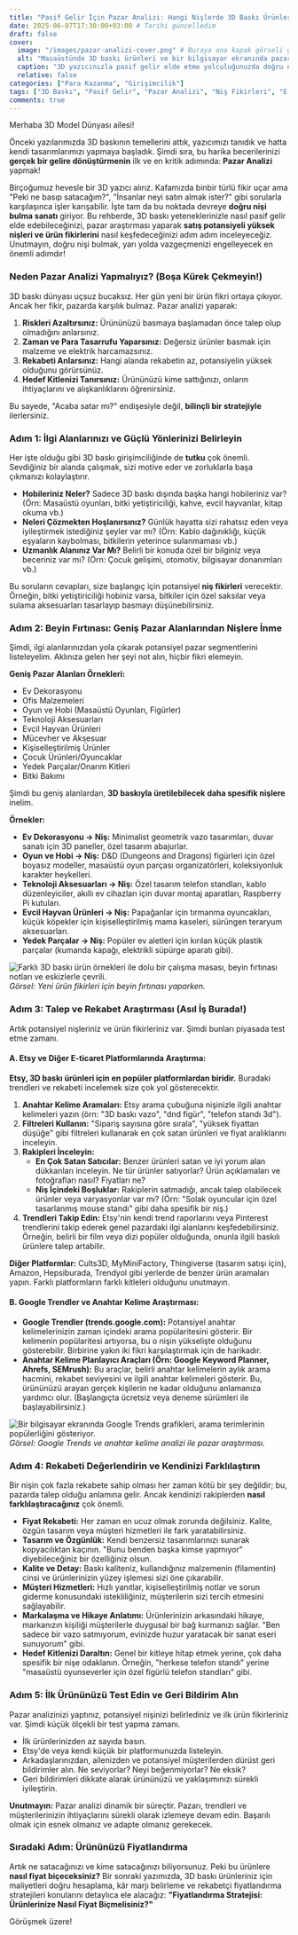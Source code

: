 ```yaml
---
title: "Pasif Gelir İçin Pazar Analizi: Hangi Nişlerde 3D Baskı Ürünleri Satılır?"
date: 2025-06-07T17:30:00+03:00 # Tarihi güncelledim
draft: false
cover:
  image: "/images/pazar-analizi-cover.png" # Buraya ana kapak görseli gelecek
  alt: "Masaüstünde 3D baskı ürünleri ve bir bilgisayar ekranında pazar grafikleri"
  caption: "3D yazıcınızla pasif gelir elde etme yolculuğunuzda doğru nişi bulmak."
  relative: false
categories: ["Para Kazanma", "Girişimcilik"]
tags: ["3D Baskı", "Pasif Gelir", "Pazar Analizi", "Niş Fikirleri", "E-ticaret", "Ürün Stratejisi"]
comments: true
---
```


Merhaba 3D Model Dünyası ailesi!

Önceki yazılarımızda 3D baskının temellerini attık, yazıcımızı tanıdık ve hatta kendi tasarımlarımızı yapmaya başladık. Şimdi sıra, bu harika becerilerinizi **gerçek bir gelire dönüştürmenin** ilk ve en kritik adımında: **Pazar Analizi** yapmak!

Birçoğumuz hevesle bir 3D yazıcı alırız. Kafamızda binbir türlü fikir uçar ama "Peki ne basıp satacağım?", "İnsanlar neyi satın almak ister?" gibi sorularla karşılaşınca işler karışabilir. İşte tam da bu noktada devreye **doğru nişi bulma sanatı** giriyor. Bu rehberde, 3D baskı yeteneklerinizle nasıl pasif gelir elde edebileceğinizi, pazar araştırması yaparak **satış potansiyeli yüksek nişleri ve ürün fikirlerini** nasıl keşfedeceğinizi adım adım inceleyeceğiz. Unutmayın, doğru nişi bulmak, yarı yolda vazgeçmenizi engelleyecek en önemli adımdır!

### Neden Pazar Analizi Yapmalıyız? (Boşa Kürek Çekmeyin!)

3D baskı dünyası uçsuz bucaksız. Her gün yeni bir ürün fikri ortaya çıkıyor. Ancak her fikir, pazarda karşılık bulmaz. Pazar analizi yaparak:

1.  **Riskleri Azaltırsınız:** Ürününüzü basmaya başlamadan önce talep olup olmadığını anlarsınız.
2.  **Zaman ve Para Tasarrufu Yaparsınız:** Değersiz ürünler basmak için malzeme ve elektrik harcamazsınız.
3.  **Rekabeti Anlarsınız:** Hangi alanda rekabetin az, potansiyelin yüksek olduğunu görürsünüz.
4.  **Hedef Kitlenizi Tanırsınız:** Ürününüzü kime sattığınızı, onların ihtiyaçlarını ve alışkanlıklarını öğrenirsiniz.

Bu sayede, "Acaba satar mı?" endişesiyle değil, **bilinçli bir stratejiyle** ilerlersiniz.

### Adım 1: İlgi Alanlarınızı ve Güçlü Yönlerinizi Belirleyin

Her işte olduğu gibi 3D baskı girişimciliğinde de **tutku** çok önemli. Sevdiğiniz bir alanda çalışmak, sizi motive eder ve zorluklarla başa çıkmanızı kolaylaştırır.

* **Hobileriniz Neler?** Sadece 3D baskı dışında başka hangi hobileriniz var? (Örn: Masaüstü oyunları, bitki yetiştiriciliği, kahve, evcil hayvanlar, kitap okuma vb.)
* **Neleri Çözmekten Hoşlanırsınız?** Günlük hayatta sizi rahatsız eden veya iyileştirmek istediğiniz şeyler var mı? (Örn: Kablo dağınıklığı, küçük eşyaların kaybolması, bitkilerin yeterince sulanmaması vb.)
* **Uzmanlık Alanınız Var Mı?** Belirli bir konuda özel bir bilginiz veya beceriniz var mı? (Örn: Çocuk gelişimi, otomotiv, bilgisayar donanımları vb.)

Bu soruların cevapları, size başlangıç için potansiyel **niş fikirleri** verecektir. Örneğin, bitki yetiştiriciliği hobiniz varsa, bitkiler için özel saksılar veya sulama aksesuarları tasarlayıp basmayı düşünebilirsiniz.

### Adım 2: Beyin Fırtınası: Geniş Pazar Alanlarından Nişlere İnme

Şimdi, ilgi alanlarınızdan yola çıkarak potansiyel pazar segmentlerini listeleyelim. Aklınıza gelen her şeyi not alın, hiçbir fikri elemeyin.

**Geniş Pazar Alanları Örnekleri:**

* Ev Dekorasyonu
* Ofis Malzemeleri
* Oyun ve Hobi (Masaüstü Oyunları, Figürler)
* Teknoloji Aksesuarları
* Evcil Hayvan Ürünleri
* Mücevher ve Aksesuar
* Kişiselleştirilmiş Ürünler
* Çocuk Ürünleri/Oyuncaklar
* Yedek Parçalar/Onarım Kitleri
* Bitki Bakımı

Şimdi bu geniş alanlardan, **3D baskıyla üretilebilecek daha spesifik nişlere** inelim.

**Örnekler:**

* **Ev Dekorasyonu -> Niş:** Minimalist geometrik vazo tasarımları, duvar sanatı için 3D paneller, özel tasarım abajurlar.
* **Oyun ve Hobi -> Niş:** D&D (Dungeons and Dragons) figürleri için özel boyasız modeller, masaüstü oyun parçası organizatörleri, koleksiyonluk karakter heykelleri.
* **Teknoloji Aksesuarları -> Niş:** Özel tasarım telefon standları, kablo düzenleyiciler, akıllı ev cihazları için duvar montaj aparatları, Raspberry Pi kutuları.
* **Evcil Hayvan Ürünleri -> Niş:** Papağanlar için tırmanma oyuncakları, küçük köpekler için kişiselleştirilmiş mama kaseleri, sürüngen teraryum aksesuarları.
* **Yedek Parçalar -> Niş:** Popüler ev aletleri için kırılan küçük plastik parçalar (kumanda kapağı, elektrikli süpürge aparatı gibi).

![Farklı 3D baskı ürün örnekleri ile dolu bir çalışma masası, beyin fırtınası notları ve eskizlerle çevrili.](/images/pazar-analizi-brainstorming.png)
*Görsel: Yeni ürün fikirleri için beyin fırtınası yaparken.*

### Adım 3: Talep ve Rekabet Araştırması (Asıl İş Burada!)

Artık potansiyel nişleriniz ve ürün fikirleriniz var. Şimdi bunları piyasada test etme zamanı.

#### A. Etsy ve Diğer E-ticaret Platformlarında Araştırma:

**Etsy, 3D baskı ürünleri için en popüler platformlardan biridir.** Buradaki trendleri ve rekabeti incelemek size çok yol gösterecektir.

1.  **Anahtar Kelime Aramaları:** Etsy arama çubuğuna nişinizle ilgili anahtar kelimeleri yazın (örn: "3D baskı vazo", "dnd figür", "telefon standı 3d").
2.  **Filtreleri Kullanın:** "Sipariş sayısına göre sırala", "yüksek fiyattan düşüğe" gibi filtreleri kullanarak en çok satan ürünleri ve fiyat aralıklarını inceleyin.
3.  **Rakipleri İnceleyin:**
    * **En Çok Satan Satıcılar:** Benzer ürünleri satan ve iyi yorum alan dükkanları inceleyin. Ne tür ürünler satıyorlar? Ürün açıklamaları ve fotoğrafları nasıl? Fiyatları ne?
    * **Niş İçindeki Boşluklar:** Rakiplerin satmadığı, ancak talep olabilecek ürünler veya varyasyonlar var mı? (Örn: "Solak oyuncular için özel tasarlanmış mouse standı" gibi daha spesifik bir niş.)
4.  **Trendleri Takip Edin:** Etsy'nin kendi trend raporlarını veya Pinterest trendlerini takip ederek genel pazardaki ilgi alanlarını keşfedebilirsiniz. Örneğin, belirli bir film veya dizi popüler olduğunda, onunla ilgili baskılı ürünlere talep artabilir.

**Diğer Platformlar:** Cults3D, MyMiniFactory, Thingiverse (tasarım satışı için), Amazon, Hepsiburada, Trendyol gibi yerlerde de benzer ürün aramaları yapın. Farklı platformların farklı kitleleri olduğunu unutmayın.

#### B. Google Trendler ve Anahtar Kelime Araştırması:

* **Google Trendler (trends.google.com):** Potansiyel anahtar kelimelerinizin zaman içindeki arama popülaritesini gösterir. Bir kelimenin popülaritesi artıyorsa, bu o nişin yükselişte olduğunu gösterebilir. Birbirine yakın iki fikri karşılaştırmak için de harikadır.
* **Anahtar Kelime Planlayıcı Araçları (Örn: Google Keyword Planner, Ahrefs, SEMrush):** Bu araçlar, belirli anahtar kelimelerin aylık arama hacmini, rekabet seviyesini ve ilgili anahtar kelimeleri gösterir. Bu, ürününüzü arayan gerçek kişilerin ne kadar olduğunu anlamanıza yardımcı olur. (Başlangıçta ücretsiz veya deneme sürümleri ile başlayabilirsiniz.)

![Bir bilgisayar ekranında Google Trends grafikleri, arama terimlerinin popülerliğini gösteriyor.](/images/pazar-analizi-google-trends.png)
*Görsel: Google Trends ve anahtar kelime analizi ile pazar araştırması.*

### Adım 4: Rekabeti Değerlendirin ve Kendinizi Farklılaştırın

Bir nişin çok fazla rekabete sahip olması her zaman kötü bir şey değildir; bu, pazarda talep olduğu anlamına gelir. Ancak kendinizi rakiplerden **nasıl farklılaştıracağınız** çok önemli.

* **Fiyat Rekabeti:** Her zaman en ucuz olmak zorunda değilsiniz. Kalite, özgün tasarım veya müşteri hizmetleri ile fark yaratabilirsiniz.
* **Tasarım ve Özgünlük:** Kendi benzersiz tasarımlarınızı sunarak kopyacılıktan kaçının. "Bunu benden başka kimse yapmıyor" diyebileceğiniz bir özelliğiniz olsun.
* **Kalite ve Detay:** Baskı kaliteniz, kullandığınız malzemenin (filamentin) cinsi ve ürünlerinizin yüzey işlemesi sizi öne çıkarabilir.
* **Müşteri Hizmetleri:** Hızlı yanıtlar, kişiselleştirilmiş notlar ve sorun giderme konusundaki istekliliğiniz, müşterilerin sizi tercih etmesini sağlayabilir.
* **Markalaşma ve Hikaye Anlatımı:** Ürünlerinizin arkasındaki hikaye, markanızın kişiliği müşterilerle duygusal bir bağ kurmanızı sağlar. "Ben sadece bir vazo satmıyorum, evinizde huzur yaratacak bir sanat eseri sunuyorum" gibi.
* **Hedef Kitlenizi Daraltın:** Genel bir kitleye hitap etmek yerine, çok daha spesifik bir nişe odaklanın. Örneğin, "herkese telefon standı" yerine "masaüstü oyunseverler için özel figürlü telefon standları" gibi.

### Adım 5: İlk Ürününüzü Test Edin ve Geri Bildirim Alın

Pazar analizinizi yaptınız, potansiyel nişinizi belirlediniz ve ilk ürün fikirleriniz var. Şimdi küçük ölçekli bir test yapma zamanı.

* İlk ürünlerinizden az sayıda basın.
* Etsy'de veya kendi küçük bir platformunuzda listeleyin.
* Arkadaşlarınızdan, ailenizden ve potansiyel müşterilerden dürüst geri bildirimler alın. Ne seviyorlar? Neyi beğenmiyorlar? Ne eksik?
* Geri bildirimleri dikkate alarak ürününüzü ve yaklaşımınızı sürekli iyileştirin.

**Unutmayın:** Pazar analizi dinamik bir süreçtir. Pazarı, trendleri ve müşterilerinizin ihtiyaçlarını sürekli olarak izlemeye devam edin. Başarılı olmak için esnek olmanız ve adapte olmanız gerekecek.

### Sıradaki Adım: Ürününüzü Fiyatlandırma

Artık ne satacağınızı ve kime satacağınızı biliyorsunuz. Peki bu ürünlere **nasıl fiyat biçeceksiniz?** Bir sonraki yazımızda, 3D baskı ürünleriniz için maliyetleri doğru hesaplama, kâr marjı belirleme ve rekabetçi fiyatlandırma stratejileri konularını detaylıca ele alacağız: **"Fiyatlandırma Stratejisi: Ürünlerinize Nasıl Fiyat Biçmelisiniz?"**

Görüşmek üzere!

